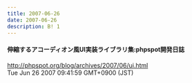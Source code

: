 ```yaml
---
title: 2007-06-26
date: 2007-06-26
description: B! 1
---
```


#### 伸縮するアコーディオン風UI実装ライブラリ集:phpspot開発日誌
http://phpspot.org/blog/archives/2007/06/ui.html<br>
Tue Jun 26 2007 09:41:59 GMT+0900 (JST)<br>


